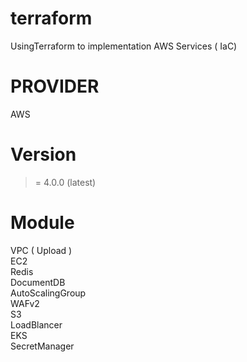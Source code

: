 # terraform
UsingTerraform to implementation AWS Services ( IaC)

# PROVIDER 
AWS

# Version 
>= 4.0.0 (latest)

# Module 
VPC ( Upload )
<br>EC2
<br>Redis 
<br>DocumentDB
<br>AutoScalingGroup
<br>WAFv2
<br>S3
<br>LoadBlancer
<br>EKS
<br>SecretManager

